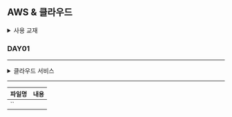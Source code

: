 ## AWS & 클라우드

<details>
<summary>사용 교재</summary>

![](./images/그림과%20실습으로%20배우는%20도커%20&%20쿠버네티스.png)

</details>

### DAY01

---

<details>
<summary> 클라우드 서비스 </summary>

* 컴퓨터 사용 정보 처리를 자신이 보유한 PC가 아닌, 인터넷 '너머'에 존재하는 클라우드 사업자 컴퓨터에서 처리하는 서비스
* 공유 구성이 가능한 컴퓨팅 리소스(네트워크, 서버, 스토리지, 애플리케이션 서비스) 통합 통해 어디서나 간편하게, 요청에 따라 네트워크 통해 접근하는 것이 가능하게 하는 모델
* 온-프레미스 소프트웨어(On-Premises software)
  * 소프트웨어를 서버에 직접 설치에 사용하는 방식 -> 클라우드 환경과 대조됨
  * 클라우드 컴퓨팅 기술이 나오기 전까지 기업 인프라 구축의 일반적인 방식
  * 서버와 기타 H/W 인프라 구축비용 및 유지보수 비용, S/W 라이선스 지불 비용 증가
  * 구축 수개월 이상 걸리고 비용 또한 많이 들어감
* IaaS(Infrastructure as a Service)
  * CPU나 H/W등 컴퓨팅 리소스를 네트워크를 통해 서비스로 제공하는 모델
  * 클라우드 사업자가 보유하는 물리적 서버의 CPU, 메모리, 스토리지 등 하드웨어 자원을 소프트웨어적으로 나누어 사용자에게 제공 -> 자유롭게 스케일 업/다운 가능
  * 물리적 인프라 구축 및 유지보수와 관련된 비용과 복잡성을 상당부분 없애줌
  * 예: Compute Engine, Cloud Storage
* PaaS(Platform as a Service)
  * H/W, S/W, 인프라가 포함된 완전한 클라우드 플랫폼 제공 클라우드 컴퓨팅 형태
  * 애플리케이션 개발 및 실행 환경과 서비스 개발, 배포, 관리 가능한 개발 툴 제공
  * 개발 환경 처음부터 구축하는 것은 많은 시간 소요
  * Java, PHP, Ruby 등 프로그래밍 언어 지원하는 실행 환경/DB 미리 준비되어 제공
  * 예: Cloud Run, App Engine
* SaaS(Software as a Service)
  * 고객이 이미 구축된 소프트웨어에 사용료를 지불하면서 이용하는 형태
  * 클라우드 애플리케이션과 기본 IT 인프라 및 플랫폼을 인터넷 브라우저 통해 최종 사용자에게 제공하는 클라우드 컴퓨팅 형태
  * 서비스 성능은 인터넷 연결 속도에 따라 달라짐 -> 고속 네트워크 하드웨어 투자
  * 고객이 인터넷 통해 앱만 연결하면 제공업체가 다른 모든 작업 수행
  * 예: Google Workspace, iCloud, Google Drive, 네이버MYBOX

</details>

---

| 파일명 | 내용 |
| ------ | ---- |
| ``     |      |
